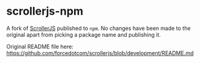 # scrollerjs-npm

A fork of [ScrollerJS](http://scrollerjs.com) published to `npm`.
No changes have been made to the original apart from picking a package name
and publishing it.

Original README file here: https://github.com/forcedotcom/scrollerjs/blob/development/README.md
